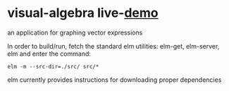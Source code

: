 visual-algebra live-[demo](http://cdosborn.github.io/visual-algebra/)
==============

an application for graphing vector expressions

In order to build/run, fetch the standard elm utilities: elm-get, elm-server, elm
and enter the command:

    elm -m --src-dir=./src/ src/*
    
elm currently provides instructions for downloading proper dependencies
